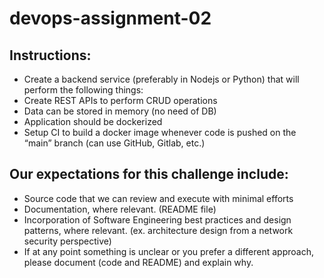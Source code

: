 # devops-assignment-02

## Instructions:
- Create a backend service (preferably in Nodejs or Python) that will perform the following things:
- Create REST APIs to perform CRUD operations
- Data can be stored in memory (no need of DB)
- Application should be dockerized
- Setup CI to build a docker image whenever code is pushed on the “main” branch (can use GitHub, Gitlab, etc.)

## Our expectations for this challenge include:
- Source code that we can review and execute with minimal efforts
- Documentation, where relevant. (README file)
- Incorporation of Software Engineering best practices and design patterns, where relevant. (ex. architecture design from a network security perspective)
- If at any point something is unclear or you prefer a different approach, please document (code and README) and explain why.
